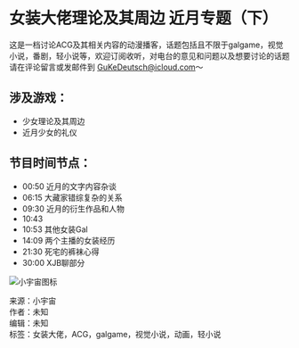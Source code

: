 # 女装大佬理论及其周边 近月专题（下）

这是一档讨论ACG及其相关内容的动漫播客，话题包括且不限于galgame，视觉小说，番剧，轻小说等，欢迎订阅收听，对电台的意见和问题以及想要讨论的话题请在评论留言或发邮件到 [GuKeDeutsch@icloud.com](mailto:GuKeDeutsch@icloud.com)～

## 涉及游戏：
- 少女理论及其周边
- 近月少女的礼仪

## 节目时间节点：
- 00:50 近月的文字内容杂谈
- 06:15 大藏家错综复杂的关系
- 09:30 近月的衍生作品和人物
- 10:43 
- 10:53 其他女装Gal
- 14:09 两个主播的女装经历
- 21:30 死宅的裤袜心得
- 30:00 XJB聊部分

![小宇宙图标](https://static.xiaoyuzhoufm.com/cosmos/_next/static/media/cosmosWhite.a4d9cf38.svg)

来源：小宇宙  
作者：未知  
编辑：未知  
标签：女装大佬，ACG，galgame，视觉小说，动画，轻小说